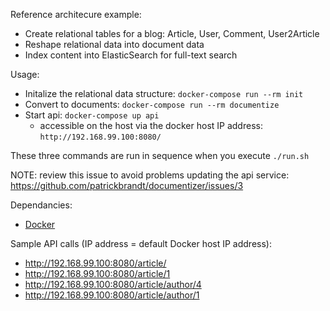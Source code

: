 
Reference architecure example:

* Create relational tables for a blog: Article, User, Comment, User2Article
* Reshape relational data into document data
* Index content into ElasticSearch for full-text search

Usage:

* Initalize the relational data structure: ```docker-compose run --rm init```
* Convert to documents: ```docker-compose run --rm documentize```
* Start api: ```docker-compose up api```
  * accessible on the host via the docker host IP address: ```http://192.168.99.100:8080/```

These three commands are run in sequence when you execute ```./run.sh```

NOTE: review this issue to avoid problems updating the api service: https://github.com/patrickbrandt/documentizer/issues/3

Dependancies:

* [Docker](https://docs.docker.com/install/#supported-platforms)

Sample API calls (IP address = default Docker host IP address):

* http://192.168.99.100:8080/article/
* http://192.168.99.100:8080/article/1
* http://192.168.99.100:8080/article/author/4
* http://192.168.99.100:8080/article/author/1
